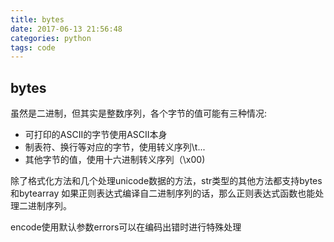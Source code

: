 ```yaml
---
title: bytes
date: 2017-06-13 21:56:48
categories: python
tags: code
---
```

## bytes
虽然是二进制，但其实是整数序列，各个字节的值可能有三种情况:

* 可打印的ASCII的字节使用ASCII本身
* 制表符、换行等对应的字节，使用转义序列\t...
* 其他字节的值，使用十六进制转义序列（\x00)

除了格式化方法和几个处理unicode数据的方法，str类型的其他方法都支持bytes和bytearray
如果正则表达式编译自二进制序列的话，那么正则表达式函数也能处理二进制序列。

encode使用默认参数errors可以在编码出错时进行特殊处理


